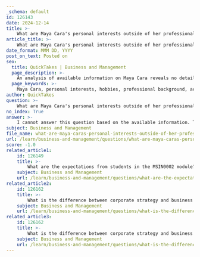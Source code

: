 ```yaml
---
_schema: default
id: 126143
date: 2024-12-14
title: >-
    What are Maya Cara's personal interests outside of her professional work?
article_title: >-
    What are Maya Cara's personal interests outside of her professional work?
date_format: MMM DD, YYYY
post_on_text: Posted on
seo:
  title: QuickTakes | Business and Management
  page_description: >-
    An analysis of available information on Maya Cara reveals no details about her personal interests outside of her professional work, focusing primarily on her academic and teaching background.
  page_keywords: >-
    Maya Cara, personal interests, hobbies, professional background, academic interests, teaching style, personal life
author: QuickTakes
question: >-
    What are Maya Cara's personal interests outside of her professional work?
no_index: True
answer: >-
    I cannot answer this question based on the available information. The gathered information primarily focuses on Maya Cara's professional background, academic interests, and teaching style, but does not provide any details regarding her personal interests outside of her professional work. There are no references to her hobbies, activities, or preferences that would give insight into her personal life.
subject: Business and Management
file_name: what-are-maya-caras-personal-interests-outside-of-her-professional-work.md
url: /learn/business-and-management/questions/what-are-maya-caras-personal-interests-outside-of-her-professional-work
score: -1.0
related_article1:
    id: 126149
    title: >-
        What are the expectations from students in the MSIN0002 module?
    subject: Business and Management
    url: /learn/business-and-management/questions/what-are-the-expectations-from-students-in-the-msin0002-module
related_article2:
    id: 126162
    title: >-
        What is the difference between corporate strategy and business strategy?
    subject: Business and Management
    url: /learn/business-and-management/questions/what-is-the-difference-between-corporate-strategy-and-business-strategy
related_article3:
    id: 126162
    title: >-
        What is the difference between corporate strategy and business strategy?
    subject: Business and Management
    url: /learn/business-and-management/questions/what-is-the-difference-between-corporate-strategy-and-business-strategy
---
```


&nbsp;